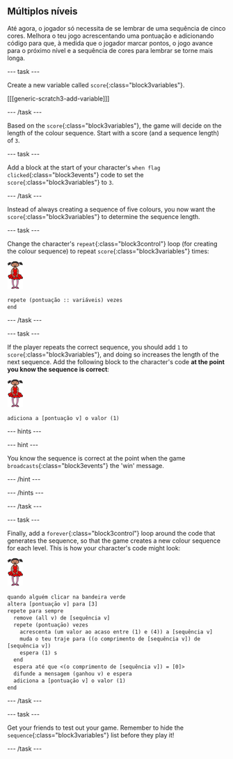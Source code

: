 ## Múltiplos níveis

Até agora, o jogador só necessita de se lembrar de uma sequência de cinco cores. Melhora o teu jogo acrescentando uma pontuação e adicionando código para que, à medida que o jogador marcar pontos, o jogo avance para o próximo nível e a sequência de cores para lembrar se torne mais longa.

\--- task \---

Create a new variable called `score`{:class="block3variables"}.

[[[generic-scratch3-add-variable]]]

\--- /task \---

Based on the `score`{:class="block3variables"}, the game will decide on the length of the colour sequence. Start with a score (and a sequence length) of `3`.

\--- task \---

Add a block at the start of your character's `when flag clicked`{:class="block3events"} code to set the `score`{:class="block3variables"} to `3`.

\--- /task \---

Instead of always creating a sequence of five colours, you now want the `score`{:class="block3variables"} to determine the sequence length.

\--- task \---

Change the character's `repeat`{:class="block3control"} loop (for creating the colour sequence) to repeat `score`{:class="block3variables"} times:

![sprite](images/ballerina.png)

```blocks3
repete (pontuação :: variáveis) vezes
end
```

\--- /task \---

\--- task \---

If the player repeats the correct sequence, you should add `1` to `score`{:class="block3variables"}, and doing so increases the length of the next sequence. Add the following block to the character's code **at the point you know the sequence is correct**:

![sprite](images/ballerina.png)

```blocks3
adiciona a [pontuação v] o valor (1)
```

\--- hints \---

\--- hint \---

You know the sequence is correct at the point when the game `broadcasts`{:class="block3events"} the 'win' message.

\--- /hint \---

\--- /hints \---

\--- /task \---

\--- task \---

Finally, add a `forever`{:class="block3control"} loop around the code that generates the sequence, so that the game creates a new colour sequence for each level. This is how your character's code might look:

![ballerina](images/ballerina.png)

```blocks3
quando alguém clicar na bandeira verde
altera [pontuaçāo v] para [3]
repete para sempre 
  remove (all v) de [sequência v]
  repete (pontuaçāo) vezes 
    acrescenta (um valor ao acaso entre (1) e (4)) a [sequência v]
    muda o teu traje para ((o comprimento de [sequência v]) de [sequência v])
    espera (1) s
  end
  espera até que <(o comprimento de [sequência v]) = [0]>
  difunde a mensagem (ganhou v) e espera
  adiciona a [pontuaçāo v] o valor (1)
end
```

\--- /task \---

\--- task \---

Get your friends to test out your game. Remember to hide the `sequence`{:class="block3variables"} list before they play it!

\--- /task \---